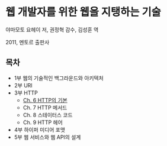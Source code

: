# 웹 개발자를 위한 웹을 지탱하는 기술

야마모토 요헤이 저, 권정혁 감수, 김성훈 역

2011, 멘토르 출판사 

## 목차

- 1부 웹의 기술적인 백그라운드와 아키텍처
- 2부 URI
- 3부 HTTP
  - [Ch. 6 HTTP의 기본](3-6.md)
  - Ch. 7 HTTP 메서드
  - Ch. 8 스테이터스 코드
  - Ch. 9 HTTP 헤어
- 4부 하이퍼 미디어 포맷
- 5부 웹 서비스와 웹 API의 설계 